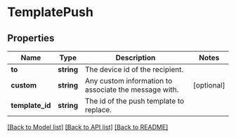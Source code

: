 # TemplatePush

## Properties
Name | Type | Description | Notes
------------ | ------------- | ------------- | -------------
**to** | **string** | The device id of the recipient. | 
**custom** | **string** | Any custom information to associate the message with. | [optional] 
**template_id** | **string** | The id of the push template to replace. | 

[[Back to Model list]](../../README.md#documentation-for-models) [[Back to API list]](../../README.md#documentation-for-api-endpoints) [[Back to README]](../../README.md)


